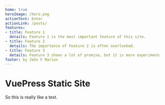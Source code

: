 ```yaml
---
home: true
heroImage: /hero.png
actionText: Enter
actionLink: /posts/
features:
- title: Feature 1
  details: Feature 1 is the most important feature of this site.
- title: Feature 2
  details: The importance of Feature 2 is often overlooked.
- title: Feature 3
  details: Feature 3 shows a lot of promise, but it is more experimental.
footer: by John F Marion
---
```



# VuePress Static Site #

So this is really like a test.